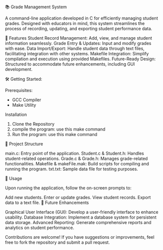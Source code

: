 📚 Grade Management System

A command-line application developed in C for efficiently managing student grades. Designed with educators in mind, this system streamlines the process of recording, updating, and exporting student performance data.

🚀 Features
Student Record Management: Add, view, and manage student information seamlessly.
Grade Entry & Updates: Input and modify grades with ease.
Data Import/Export: Handle student data through text files, facilitating integration with other systems.
Makefile Integration: Simplify compilation and execution using provided Makefiles.
Future-Ready Design: Structured to accommodate future enhancements, including GUI development.


🛠️ Getting Started:

Prerequisites:
- GCC Compiler
- Make Utility


Installation
1) Clone the Repository
2) compile the program: use this make command <make create>
3) Run the program: use this make command <make test>


📂 Project Structure

main.c: Entry point of the application.
Student.c & Student.h: Handles student-related operations.
Grade.c & Grade.h: Manages grade-related functionalities.
Makefile & makeFile.mak: Build scripts for compiling and running the program.
txt.txt: Sample data file for testing purposes.

🔧 Usage

Upon running the application, follow the on-screen prompts to:

Add new students.
Enter or update grades.
View student records.
Export data to a text file.
🌟 Future Enhancements

Graphical User Interface (GUI): Develop a user-friendly interface to enhance usability.
Database Integration: Implement a database system for persistent data storage.
Advanced Reporting: Generate comprehensive reports and analytics on student performance.


Contributions are welcome! If you have suggestions or improvements, feel free to fork the repository and submit a pull request.





